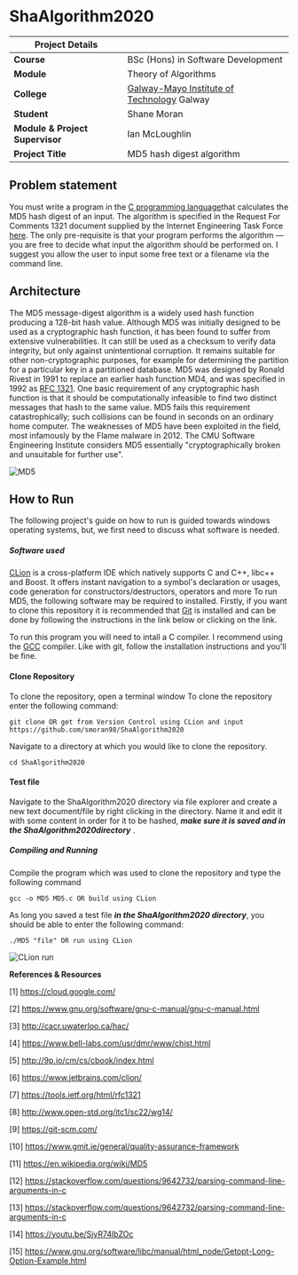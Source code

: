 # ShaAlgorithm2020

| Project Details   |     |
| --- | --- |
| **Course** | BSc (Hons) in Software Development  |
| **Module** |  Theory of Algorithms |
| **College** | [Galway-Mayo Institute of Technology](http://www.gmit.ie/) Galway |
| **Student** | Shane Moran |
| **Module & Project Supervisor** | Ian McLoughlin |
| **Project Title** | MD5 hash digest algorithm |


## Problem statement
You must write a program in the [C programming language](http://www.open-std.org/jtc1/sc22/wg14/)that calculates
the MD5 hash digest of an input. The algorithm is specified in the Request
For Comments 1321 document supplied by the Internet Engineering Task
Force [here](https://tools.ietf.org/html/rfc1321). The only pre-requisite is that your program performs the algorithm
— you are free to decide what input the algorithm should be performed on.
I suggest you allow the user to input some free text or a filename via the
command line.

## Architecture

The MD5 message-digest algorithm is a widely used hash function producing a 128-bit hash value. Although MD5 was initially designed to be used as a cryptographic hash function, it has been found to suffer from extensive vulnerabilities. It can still be used as a checksum to verify data integrity, but only against unintentional corruption. It remains suitable for other non-cryptographic purposes, for example for determining the partition for a particular key in a partitioned database. MD5 was designed by Ronald Rivest in 1991 to replace an earlier hash function MD4, and was specified in 1992 as [RFC 1321](https://tools.ietf.org/html/rfc1321). One basic requirement of any cryptographic hash function is that it should be computationally infeasible to find two distinct messages that hash to the same value. MD5 fails this requirement catastrophically; such collisions can be found in seconds on an ordinary home computer. The weaknesses of MD5 have been exploited in the field, most infamously by the Flame malware in 2012. The CMU Software Engineering Institute considers MD5 essentially "cryptographically broken and unsuitable for further use".

![MD5](https://upload.wikimedia.org/wikipedia/commons/thumb/c/c8/CPT-Hashing-File-Transmission.svg/350px-CPT-Hashing-File-Transmission.svg.png)


## How to Run 
The following project's guide on how to run is guided towards windows operating systems, but, we first need to discuss what software is needed. 
##### Software used
[CLion](https://www.jetbrains.com/clion/) is a cross-platform IDE which natively supports C and C++, libc++ and Boost. It offers instant navigation to a symbol's declaration or usages, code generation for constructors/destructors, operators and more
To run MD5, the following software may be required to installed. Firstly, if you want to clone this repository it is recommended that [Git](https://git-scm.com/) is installed and can be done by following the instructions in the link below or clicking on the link.

To run this program you will need to intall a C compiler. I recommend using the [GCC](https://gcc.gnu.org/install/index.html) compiler. Like with git, follow the installation instructions and you'll be fine.


#### Clone Repository
To clone the repository, open a terminal window  To clone the repository enter the following command:
```
git clone OR get from Version Control using CLion and input https://github.com/smoran98/ShaAlgorithm2020
```

Navigate to a directory at which you would like to clone the repository.
```
cd ShaAlgorithm2020  
```

#### Test file
Navigate to the ShaAlgorithm2020 directory via file explorer and create a new text document/file by right clicking in the directory. Name it and edit it with some content in order for it to be hashed, ***make sure it is saved and in the ShaAlgorithm2020directory*** .

##### Compiling and Running
Compile the program which was used to clone the repository and type the following command

```
gcc -o MD5 MD5.c OR build using CLion
```

As long you saved a test file ***in the ShaAlgorithm2020 directory***, you should be able to enter the following command:
```
./MD5 "file" OR run using CLion
```


![CLion run](https://i.imgur.com/K0vnlZT.gif)





**References & Resources**

[1] https://cloud.google.com/

[2] https://www.gnu.org/software/gnu-c-manual/gnu-c-manual.html

[3] http://cacr.uwaterloo.ca/hac/

[4] https://www.bell-labs.com/usr/dmr/www/chist.html

[5] http://9p.io/cm/cs/cbook/index.html


[6]  https://www.jetbrains.com/clion/

[7] https://tools.ietf.org/html/rfc1321

[8] http://www.open-std.org/jtc1/sc22/wg14/

[9] https://git-scm.com/

[10] https://www.gmit.ie/general/quality-assurance-framework

[11] https://en.wikipedia.org/wiki/MD5

[12] https://stackoverflow.com/questions/9642732/parsing-command-line-arguments-in-c

[13] https://stackoverflow.com/questions/9642732/parsing-command-line-arguments-in-c

[14] https://youtu.be/SjyR74lbZOc

[15] https://www.gnu.org/software/libc/manual/html_node/Getopt-Long-Option-Example.html
